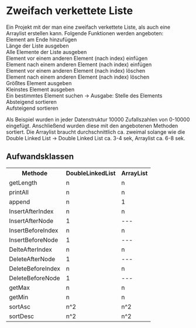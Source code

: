 

<body>
<h1>Zweifach verkettete Liste</h1>

<p>Ein Projekt mit der man eine zweifach verkettete Liste, als auch eine Arraylist erstellen kann.
Folgende Funktionen werden angeboten:<br>
Element am Ende hinzufügen<br>
Länge der Liste ausgeben<br>
Alle Elemente der Liste ausgeben<br>
Element vor einem anderen Element (nach index) einfügen <br>
Element nach einem anderen Element (nach index) einfügen <br>
Element vor einem anderen Element (nach index) löschen <br>
Element nach einem anderen Element (nach index) löschen <br>
Größtes Element ausgeben <br>
Kleinstes Element ausgeben <br>
Ein bestimmtes Element suchen -> Ausgabe: Stelle des Elements <br>
Absteigend sortieren </br>
Aufsteigend sortieren </br>
</p>

<p>Als Beispiel wurden in jeder Datenstruktur 10000 Zufallszahlen von 0-10000 eingefügt. Anschließend wurden diese mit den angebotenen Methoden sortiert. Die Arraylist braucht durchschnittlich ca. zweimal solange wie die Double Linked List -> Double Linked List ca. 3-4 sek, Arraylist ca. 6-8 sek.</p>


  <h2>Aufwandsklassen</h2>
<table>
  <tr>
    <th>Methode</th>
    <th>DoubleLinkedList</th>
    <th>ArrayList</th>
  </tr>
  <tr>
    <td>getLength</td>
    <td>n</td>
    <td>n</td>
  </tr>
  <tr>
    <td>printAll</td>
    <td>n</td>
    <td>n</td>
  </tr>
  <tr>
    <td>append</td>
    <td>n</td>
    <td>1</td>
  </tr>
  <tr>
    <td>InsertAfterIndex</td>
    <td>n</td>
    <td>n</td>
  </tr>
  <tr>
    <td>InsertAfterNode</td>
    <td>1</td>
    <td>---</td>
  </tr>
    <tr>
    <td>InsertBeforeIndex</td>
    <td>n</td>
    <td>n</td>
  </tr>
    <tr>
    <td>InsertBeforeNode</td>
    <td>1</td>
    <td>---</td>
  </tr>
    <tr>
    <td>DelteAfterIndex</td>
    <td>n</td>
    <td>n</td>
  </tr>
  <tr>
    <td>DeleteAfterNode</td>
    <td>1</td>
    <td>---</td>
  </tr>
    <tr>
    <td>DeleteBeforeIndex</td>
    <td>n</td>
    <td>n</td>
  </tr>
    <tr>
    <td>DeleteBeforeNode</td>
    <td>1</td>
    <td>---</td>
  </tr>
      <tr>
    <td>getMax</td>
    <td>n</td>
    <td>n</td>
  </tr>
  <tr>
    <td>getMin</td>
    <td>n</td>
    <td>n</td>
  </tr>
  <tr>
    <td>sortAsc</td>
    <td>n^2</td>
    <td>n^2</td>
  </tr>
  <tr>
    <td>sortDesc</td>
    <td>n^2</td>
    <td>n^2</td>
  </tr>
</table>
</body>
